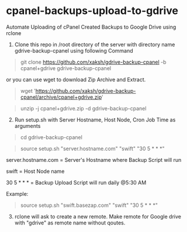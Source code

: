 # cpanel-backups-upload-to-gdrive
Automate Uploading of cPanel Created Backups to Google Drive using rclone

1) Clone this repo in /root directory of the server with directory name gdrive-backup-cpanel using following Command
 
 > git clone https://github.com/xaksh/gdrive-backup-cpanel -b cpanel+gdrive gdrive-backup-cpanel
 
 or you can use wget to download Zip Archive and Extract.
 
 > wget 'https://github.com/xaksh/gdrive-backup-cpanel/archive/cpanel+gdrive.zip'
 
 > unzip -j cpanel+gdrive.zip -d gdrive-backup-cpanel

2) Run setup.sh with Server Hostname, Host Node, Cron Job Time as arguments

 > cd gdrive-backup-cpanel

 > source setup.sh "server.hostname.com" "swift" "30 5 * * *"

   server.hostname.com = Server's Hostname where Backup Script will run
   
   swift = Host Node name
   
   30 5 * * * = Backup Upload Script will run daily @5:30 AM

   Example: 
 > source setup.sh "swift.basezap.com" "swift" "30 5 * * *"

3) rclone will ask to create a new remote. Make remote for Google drive with "gdrive" as remote name without qoutes.

